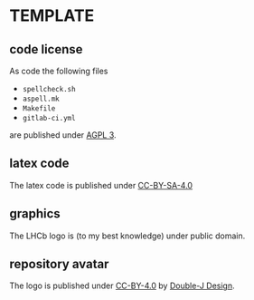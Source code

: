 # TEMPLATE

## code license

As code the following files
 - `spellcheck.sh`
 - `aspell.mk`
 - `Makefile`
 - `gitlab-ci.yml`

are published under [AGPL 3](AGPL.txt).

## latex code

The latex code is published under [CC-BY-SA-4.0](CC-BY-SA.txt)

## graphics

The LHCb logo is (to my best knowledge) under public domain.

## repository avatar

The logo is published under [CC-BY-4.0](CC-BY.txt) by [Double-J
Design](http://www.iconarchive.com/artist/double-j-design.html).
